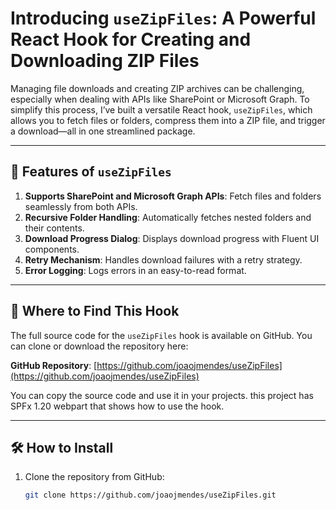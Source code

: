 # Introducing `useZipFiles`: A Powerful React Hook for Creating and Downloading ZIP Files

Managing file downloads and creating ZIP archives can be challenging, especially when dealing with APIs like SharePoint or Microsoft Graph. To simplify this process, I’ve built a versatile React hook, `useZipFiles`, which allows you to fetch files or folders, compress them into a ZIP file, and trigger a download—all in one streamlined package.

---

## 🚀 Features of `useZipFiles`

1. **Supports SharePoint and Microsoft Graph APIs**: Fetch files and folders seamlessly from both APIs.
2. **Recursive Folder Handling**: Automatically fetches nested folders and their contents.
3. **Download Progress Dialog**: Displays download progress with Fluent UI components.
4. **Retry Mechanism**: Handles download failures with a retry strategy.
5. **Error Logging**: Logs errors in an easy-to-read format.

---

## 📂 Where to Find This Hook

The full source code for the `useZipFiles` hook is available on GitHub. You can clone or download the repository here:

**GitHub Repository**: [https://github.com/joaojmendes/useZipFiles](https://github.com/joaojmendes/useZipFiles)

You can copy the source code and use it in your projects. this project has SPFx 1.20 webpart that shows how to use the hook.

---

## 🛠️ How to Install

1. Clone the repository from GitHub:

   ```bash
   git clone https://github.com/joaojmendes/useZipFiles.git
